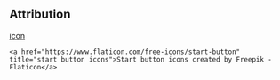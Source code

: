 ## Attribution

[icon](https://www.flaticon.com/free-icons/start-button)

    <a href="https://www.flaticon.com/free-icons/start-button" title="start button icons">Start button icons created by Freepik - Flaticon</a>
